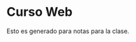 Curso Web
==================

Esto es generado para notas para la clase.

[Curso Web]: https://polymer

